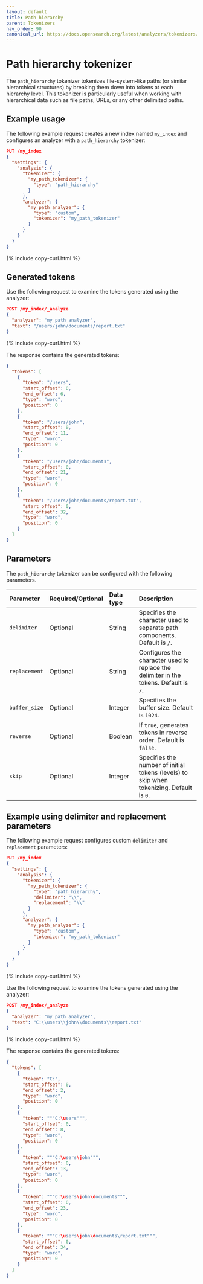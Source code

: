 ```yaml
---
layout: default
title: Path hierarchy
parent: Tokenizers
nav_order: 90
canonical_url: https://docs.opensearch.org/latest/analyzers/tokenizers/path-hierarchy/
---
```


# Path hierarchy tokenizer

The `path_hierarchy` tokenizer tokenizes file-system-like paths (or similar hierarchical structures) by breaking them down into tokens at each hierarchy level. This tokenizer is particularly useful when working with hierarchical data such as file paths, URLs, or any other delimited paths.

## Example usage

The following example request creates a new index named `my_index` and configures an analyzer with a `path_hierarchy` tokenizer:

```json
PUT /my_index
{
  "settings": {
    "analysis": {
      "tokenizer": {
        "my_path_tokenizer": {
          "type": "path_hierarchy"
        }
      },
      "analyzer": {
        "my_path_analyzer": {
          "type": "custom",
          "tokenizer": "my_path_tokenizer"
        }
      }
    }
  }
}
```
{% include copy-curl.html %}

## Generated tokens

Use the following request to examine the tokens generated using the analyzer:

```json
POST /my_index/_analyze
{
  "analyzer": "my_path_analyzer",
  "text": "/users/john/documents/report.txt"
}
```
{% include copy-curl.html %}

The response contains the generated tokens:

```json
{
  "tokens": [
    {
      "token": "/users",
      "start_offset": 0,
      "end_offset": 6,
      "type": "word",
      "position": 0
    },
    {
      "token": "/users/john",
      "start_offset": 0,
      "end_offset": 11,
      "type": "word",
      "position": 0
    },
    {
      "token": "/users/john/documents",
      "start_offset": 0,
      "end_offset": 21,
      "type": "word",
      "position": 0
    },
    {
      "token": "/users/john/documents/report.txt",
      "start_offset": 0,
      "end_offset": 32,
      "type": "word",
      "position": 0
    }
  ]
}
```

## Parameters

The `path_hierarchy` tokenizer can be configured with the following parameters.

Parameter | Required/Optional | Data type | Description
:--- | :--- | :--- | :--- 
`delimiter` | Optional | String | Specifies the character used to separate path components. Default is `/`.
`replacement` | Optional | String | Configures the character used to replace the delimiter in the tokens. Default is `/`.
`buffer_size` | Optional | Integer | Specifies the buffer size. Default is `1024`.
`reverse` | Optional | Boolean | If `true`, generates tokens in reverse order. Default is `false`.
`skip` | Optional | Integer | Specifies the number of initial tokens (levels) to skip when tokenizing. Default is `0`.

## Example using delimiter and replacement parameters

The following example request configures custom `delimiter` and `replacement` parameters:

```json
PUT /my_index
{
  "settings": {
    "analysis": {
      "tokenizer": {
        "my_path_tokenizer": {
          "type": "path_hierarchy",
          "delimiter": "\\",
          "replacement": "\\"
        }
      },
      "analyzer": {
        "my_path_analyzer": {
          "type": "custom",
          "tokenizer": "my_path_tokenizer"
        }
      }
    }
  }
}
```
{% include copy-curl.html %}


Use the following request to examine the tokens generated using the analyzer:

```json
POST /my_index/_analyze
{
  "analyzer": "my_path_analyzer",
  "text": "C:\\users\\john\\documents\\report.txt"
}
```
{% include copy-curl.html %}

The response contains the generated tokens:

```json
{
  "tokens": [
    {
      "token": "C:",
      "start_offset": 0,
      "end_offset": 2,
      "type": "word",
      "position": 0
    },
    {
      "token": """C:\users""",
      "start_offset": 0,
      "end_offset": 8,
      "type": "word",
      "position": 0
    },
    {
      "token": """C:\users\john""",
      "start_offset": 0,
      "end_offset": 13,
      "type": "word",
      "position": 0
    },
    {
      "token": """C:\users\john\documents""",
      "start_offset": 0,
      "end_offset": 23,
      "type": "word",
      "position": 0
    },
    {
      "token": """C:\users\john\documents\report.txt""",
      "start_offset": 0,
      "end_offset": 34,
      "type": "word",
      "position": 0
    }
  ]
}
```